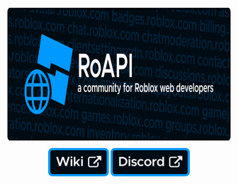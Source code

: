 <p align="center" width="100%">
  <img src="/resources/header.svg" width="100%" height="300em" alt="RoAPI, a community for Roblox web developers" />
</p>

<p align="center">
  <div align="center">
    <a href="https://robloxapi.wiki/wiki/Main_Page"><img height="64px" src="/resources/button_wiki.svg" /></a>
    <a href="https://discord.gg/tjRfCbDMSk"><img height="64px" src="/resources/button_discord.svg" /></a>
  </div>
</p>
